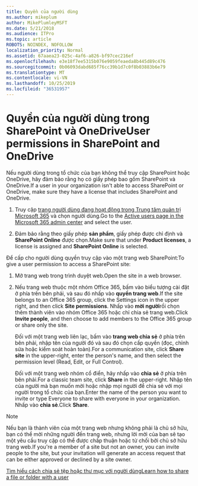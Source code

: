 ```yaml
---
title: Quyền của người dùng
ms.author: mikeplum
author: MikePlumleyMSFT
ms.date: 5/21/2018
ms.audience: ITPro
ms.topic: article
ROBOTS: NOINDEX, NOFOLLOW
localization_priority: Normal
ms.assetid: 67aaea23-025c-4af6-a826-bf97cec216ef
ms.openlocfilehash: e3e18f7ee5315b076e9059feaeda8b445d89c476
ms.sourcegitcommit: 0b06093dabd685f76cc39b1d7c0f8b03883b6e79
ms.translationtype: MT
ms.contentlocale: vi-VN
ms.lasthandoff: 10/25/2019
ms.locfileid: "36531957"
---
```

# <a name="user-permissions-in-sharepoint-and-onedrive"></a><span data-ttu-id="b7a30-102">Quyền của người dùng trong SharePoint và OneDrive</span><span class="sxs-lookup"><span data-stu-id="b7a30-102">User permissions in SharePoint and OneDrive</span></span>

<span data-ttu-id="b7a30-103">Nếu người dùng trong tổ chức của bạn không thể truy cập SharePoint hoặc OneDrive, hãy đảm bảo rằng họ có giấy phép bao gồm SharePoint và OneDrive.</span><span class="sxs-lookup"><span data-stu-id="b7a30-103">If a user in your organization isn't able to access SharePoint or OneDrive, make sure they have a license that includes SharePoint and OneDrive.</span></span> 
  
1. <span data-ttu-id="b7a30-104">Truy cập [trang người dùng đang hoạt động trong Trung tâm quản trị Microsoft 365](https://portal.office.com/adminportal/home#/users) và chọn người dùng.</span><span class="sxs-lookup"><span data-stu-id="b7a30-104">Go to the [Active users page in the Microsoft 365 admin center](https://portal.office.com/adminportal/home#/users) and select the user.</span></span> 
    
2. <span data-ttu-id="b7a30-105">Đảm bảo rằng theo giấy phép **sản phẩm**, giấy phép được chỉ định và **SharePoint Online** được chọn.</span><span class="sxs-lookup"><span data-stu-id="b7a30-105">Make sure that under **Product licenses**, a license is assigned and **SharePoint Online** is selected.</span></span> 
    
 <span data-ttu-id="b7a30-106">Để cấp cho người dùng quyền truy cập vào một trang web SharePoint:</span><span class="sxs-lookup"><span data-stu-id="b7a30-106">To give a user permission to access a SharePoint site:</span></span> 
  
1. <span data-ttu-id="b7a30-107">Mở trang web trong trình duyệt web.</span><span class="sxs-lookup"><span data-stu-id="b7a30-107">Open the site in a web browser.</span></span>
    
2. <span data-ttu-id="b7a30-108">Nếu trang web thuộc một nhóm Office 365, bấm vào biểu tượng cài đặt ở phía trên bên phải, và sau đó nhấp vào **quyền trang web**.</span><span class="sxs-lookup"><span data-stu-id="b7a30-108">If the site belongs to an Office 365 group, click the Settings icon in the upper right, and then click **Site permissions**.</span></span> <span data-ttu-id="b7a30-109">Nhấp vào **mời người**rồi chọn thêm thành viên vào nhóm Office 365 hoặc chỉ chia sẻ trang web.</span><span class="sxs-lookup"><span data-stu-id="b7a30-109">Click **Invite people**, and then choose to add members to the Office 365 group or share only the site.</span></span> 
    
    <span data-ttu-id="b7a30-110">Đối với một trang web liên lạc, bấm vào **trang web chia sẻ** ở phía trên bên phải, nhập tên của người đó và sau đó chọn cấp quyền (đọc, chỉnh sửa hoặc kiểm soát hoàn toàn).</span><span class="sxs-lookup"><span data-stu-id="b7a30-110">For a communication site, click **Share site** in the upper-right, enter the person's name, and then select the permission level (Read, Edit, or Full Control).</span></span> 
    
    <span data-ttu-id="b7a30-111">Đối với một trang web nhóm cổ điển, hãy nhấp vào **chia sẻ** ở phía trên bên phải.</span><span class="sxs-lookup"><span data-stu-id="b7a30-111">For a classic team site, click **Share** in the upper-right.</span></span> <span data-ttu-id="b7a30-112">Nhập tên của người mà bạn muốn mời hoặc nhập mọi người để chia sẻ với mọi người trong tổ chức của bạn.</span><span class="sxs-lookup"><span data-stu-id="b7a30-112">Enter the name of the person you want to invite or type Everyone to share with everyone in your organization.</span></span> <span data-ttu-id="b7a30-113">Nhấp vào **chia sẻ**.</span><span class="sxs-lookup"><span data-stu-id="b7a30-113">Click **Share**.</span></span>
    
> [!NOTE]
> <span data-ttu-id="b7a30-114">Nếu bạn là thành viên của một trang web nhưng không phải là chủ sở hữu, bạn có thể mời những người đến trang web, nhưng lời mời của bạn sẽ tạo một yêu cầu truy cập có thể được chấp thuận hoặc từ chối bởi chủ sở hữu trang web.</span><span class="sxs-lookup"><span data-stu-id="b7a30-114">If you're a member of a site but not an owner, you can invite people to the site, but your invitation will generate an access request that can be either approved or declined by a site owner.</span></span> 
  
[<span data-ttu-id="b7a30-115">Tìm hiểu cách chia sẻ tệp hoặc thư mục với người dùng</span><span class="sxs-lookup"><span data-stu-id="b7a30-115">Learn how to share a file or folder with a user</span></span>](https://go.microsoft.com/fwlink/?linkid=533408)
  

